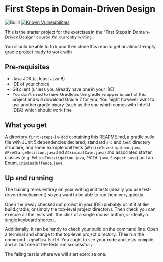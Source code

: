 # First Steps in Domain-Driven Design 
![Build](https://github.com/andrewharmellaw/first-steps-in-ddd/workflows/Build/badge.svg) [![Known Vulnerabilities](https://snyk.io/test/github/andrewharmellaw/first-steps-in-ddd/badge.svg?targetFile=build.gradle)](https://snyk.io/test/github/andrewharmellaw/first-steps-in-ddd?targetFile=build.gradle)

This is the starter project for the exercises in the "First Steps in Domain-Driven Design" course I'm currently writing.

You should be able to fork and then clone this repo to get an almost-empty gradle project ready to work with.

## Pre-requisites
* Java JDK (at least Java 8)
* IDE of your choice
* Git client (unless you already have one in your IDE)
* You don't need to have Gradle as the gradle wrapper is part of this project and will download Gradle 7 for you. You might however want to use another gradle binary (such as the one which comes with IntelliJ IDEA) which should work fine

## What you get
A directory `first-steps-in-ddd` containing this README.md, a gradle build file with JUnit 5 dependencies
declared, standard `src` and `test` directory structure, and some example unit tests
(`APoliceInvestigation.java`, `APreChargeDecision.java` and `ACriminalCase.java`) and associated starter
classes (e.g. `PoliceInvestigation.java`, `PNCId.java`, `Suspect.java`) and an Enum, `CriminalOffence.java`.

## Up and running
The training relies entirely on your writing unit tests (ideally you use test-driven development)
so you want to be able to run them very quickly.

Open the newly checked out project in your IDE (probably point it at the build.gradle, or simply the
top-level project directory). Then check you can execute all the tests with the click of a single mouse
button, or ideally a single keyboard shortcut.

Additionally, it can be handy to check your build on the command line. Open a terminal and change to the
top-level project directory. Then run the command `./gradlew build`.  You ought to see your code and tests
compile, and all but one of the tests run successfully.

The failing test is where we will start exercise one.
